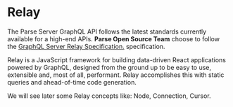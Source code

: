 # Relay

The Parse Server GraphQL API follows the latest standards currently available for a high-end APIs.
**Parse Open Source Team** choose to follow the [GraphQL Server Relay Specification.](https://relay.dev/docs/en/graphql-server-specification) specification.

Relay is a JavaScript framework for building data-driven React applications powered by GraphQL, designed from the ground up to be easy to use, extensible and, most of all, performant. Relay accomplishes this with static queries and ahead-of-time code generation.

We will see later some Relay concepts like: Node, Connection, Cursor.

